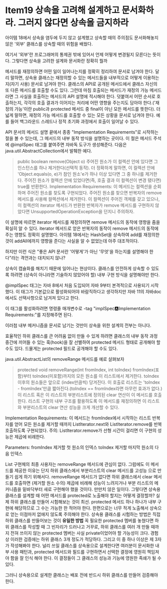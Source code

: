 # Item19 상속을 고려해 설계하고 문서화하라. 그러지 않다면 상속을 금지하라

아이템 18에서 상속을 염두에 두지 않고 설계했고 상속할 때의 주의점도 문서화해놓지 않은 '외부' 클래스를 상속할 때의 위험을 배웠다.

여기서 '외부'란 프로그래머의 통제권 밖에 있어서 언제 어떻게 변경될지 모른다는 뜻이다. 그렇다면 상속을 고려한 설계와 문서화란 정확히 뭘까

메서드를 재정의하면 어떤 일이 일어나는지를 정확히 정리하여 문서로 남겨야 한다. 달리 말하면, 상속용 클래스는 재정의할 수 있는 메서드들을 내부적으로 어떻게 이용하는지(자기 사용) 문서로 남겨야 한다. 클래스의 API로 공개된 메서드에서 클래스 자신의 또 다른 메서드를 호출할 수도 있다. 그런데 마침 호출되는 메서드가 재정의 가능 메서드라면 그 사실을 호출하는 메서드의 API 설명에 적시해야 한다. 덧붙여서 어떤 순서로 호출하는지, 각각의 호출 결과가 이어지는 처리에 어떤 영향을 주는지도 담아야 한다.('재정의 가능'이란 public과 protected 메서드 중 final이 아닌 모든 메서드를 뜻한다). 더 넓게 말하면, 재정의 가능 메서드를 호출할 수 있는 모든 상황을 문서로 남겨야 한다. 예를 들어 백그라운드 스레드나 정적 초기화 과정에서 호출이 일어날 수 있다.

API 문서의 메서드 설명 끝에서 종종 "Implementation Requirements"로 시작하는 절을 볼 수 있는데, 그 메서드의 내부 동작 방식을 설명하는 곳이다. 이 절은 메서드 주석에 @implSpec 태그를 붙여주면 자바독 도구가 생성해준다. 다음은 java.util.AbstractCollection에서 발췌한 예다.

> public boolean remove(Object o)
> 주어진 원소가 이 컬렉션 안에 있다면 그 인스턴스를 하나 제거한다(선택적 동작). 더 정확하게 말하면, 이 컬렉션 안에 'Object.equals(o, e)가 참인 원소'e가 하나 이상 있다면 그 중 하나를 제거한다. 주어진 원소가 컬렉션 안에 있었다면(즉, 호출 결과 이 컬렉션이 변경 됐다면) true를 반환한다.
> Implementation Requirements: 이 메서드는 컬렉션을 순회하며 주어진 원소를 찾도록 구현되었다. 주어진 원소를 찾으면 반복자의 remove 메서드를 사용해 컬렉션에서 제거한다. 이 컬렉션이 주어진 객체를 갖고 있으나, 이 컬렉션의 iterator 메서드가 반환한 반복자가 remove 메서드를 구현하지 않았다면 UnsupportedOperationException을 던지니 주의하자.

이 설명에 따르면 iterator 메서드를 재정의하면 remove 메서드의 동작에 영향을 줌을 확실히 알 수 있다. iterator 메서드로 얻은 반복자의 동작이 remove 메서드의 동작에 주는 영향도 정확히 설명했다. 아이템 18에서는 HashSet을 상속하여 add를 재정의한 것이 addAll에까지 영향을 준다는 사실을 알 수 없었는데 아주 대조적이다.

하지만 이런 식은 "좋은 API 문서란 '어떻게'가 아닌 '무엇'을 하는지를 설명해야 한다"라는 격언과는 대치되지 않나?

상속이 캡슐화를 해치기 때문에 일어나는 현상이다. 클래스를 안전하게 상속할 수 있도록 하려면 (상속이 아니라면 기술하지 않았어야 할) 내부 구현 방식을 설명해야만 한다.

@implSpec 태그는 자바 8에서 처음 도입되어 자바 9부터 본격적으로 사용되기 시작했다. 이 태그가 기본값으로 활성화되어야 바람직하다고 생각하지만
자바 11의 자바doc에서도 선택사항으로 남겨져 있다고 한다.

이 태그를 활성화하려면 명령줄 매개변수로 -tag "implSpec:a:Implementation Requirements:"를 지정해주면 된다.

이러첨 내부 메커니즘을 문서로 남기는 것만이 상속을 위한 설계의 전부는 아니다.

효율적인 하위 클래스를 큰 어려움 없이 만들 수 있게 하려면 클래스의 내부 동작 과정 중간에 끼어들 수 있는 훅(hook)을 잘 선별하여 protected 메서드 형태로 공개해야 할 수도 있다. 드물게는 protected 필드로 공개해야 할 수도 있다.

java.util.AbstractList의 removeRange 메서드를 예로 살펴보자

> protected void removeRange(int fromIndex, int toIndex)
> fromIndex(포함)부터 toIndex(미포함)까지의 모든 원소를 이 리스트에서 제거한다.
> toIndex 이후의 원소들은 앞으로 (index만큼씩) 당겨진다. 이 호출로 리스트는 'toIndex - fromIndex'만큼 짧아진다.(toIndex == fromIndex라면 아무런 효과가 없다.)
이 리스트 혹은 이 리스트의 부분리스트에 정의된 clear 연산이 이 메서드를 호출한다.
리스트 구현의 내부 구조를 활용하도록 이 메서드를 재정의하면 이 리스트와 부분리스트의 clear 연산 성능을 크게 개선할 수 있다.

Implementation Requirements: 이 메서드는 fromIndex에서 시작하는 리스트 반복자를 얻어 모든 원소를 제거할 때까지 ListIterator.next와 ListIterator.remove를 반복 호출하도록 구현되었다. 주의: ListIterator.remove가 선형 시간이 걸리면 이 구현의 성능은 제곱에 비례한다.

Parameters:
    fromIndex 제거할 첫 원소의 인덱스
    toIndex 제거할 마지막 원소의 다음 인덱스
    
List 구현체의 최종 사용자는 removeRange 메서드에 관심이 없다. 그럼에도 이 메서드를 제공한 이유는 단지 하위 클래스에서 부분리스트의 clear 메서드를 고성능
으로 만들기 쉽게 하기 위해서다. removeRange 메서드가 없다면 하위 클래스에서 clear 메서드를 호출하면 (제거할 원소 수의) 제곱에 비례해 성능이 느려지거나 
부분 리스트의 메커니즘을 밑바닥부터 새로 구현해야 했을 것이다. 만만치 않은 일이다.
그렇다면 상속용 클래스를 설계할 때 어떤 메서드를 protected로 노출해야 할지는 어떻게 결정할까?
실제 하위 클래스를 만들어 시험해보는 것이 최선. protected 메서드 하나 하나가 내부 구현에 해당하므로 그 수는 가능한 한 적어야 한다. 한편으로는 너무 적게
노출해서 상속으로 얻는 이점마저 없애지 않도록 주의해야 한다. 상속용 클래스를 시험하는 방법은 직접 하위 클래스를 만들어보는 것이
**유일한 방법** 꼭 필요한 protected 멤버를 놓쳤다면 하위 클래스를 작성할 때 그 빈자리가 드러나고
거꾸로, 하위 클래스를 여러 개 만들 때까지 전혀 쓰이지 않는 protected 멤버는 사실 private이었어야 할 가능성이 크다. 경험상 이러한 검증에는 하위 클래스
3개 정도가 적당하다. 그리고 이 중 하나 이상은 제 3자가 작성해봐야 한다.
널리 쓰일 클래스를 상속용으로 설계한다면 여러분이 문서화한 내부 사용 패턴과, protected 메서드와 필드를 구현하면서 선택한 결정에 영원히 책임져야 함을 잘 인식
해야 한다. 이 결정들이 그 클래스의 성능과 기능에 영원한 족쇄가 될 수 있다.

그러니 상속용으로 설계한 클래스는 배포 전에 반드시 하위 클래스를 만들어 검증해야 한다.


